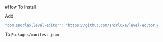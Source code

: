#How To Install

Add 

```csharp
"com.snorlax.level-editor": "https://github.com/snorluxe/level-editor.git?path=Assets/_Root#1.0.0",
```

To `Packages/manifest.json`